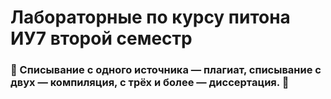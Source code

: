 # Лабораторные по курсу питона ИУ7 второй семестр

### 🦊 Списывание с одного источника — плагиат, списывание с двух — компиляция, с трёх и более — диссертация. 🦊